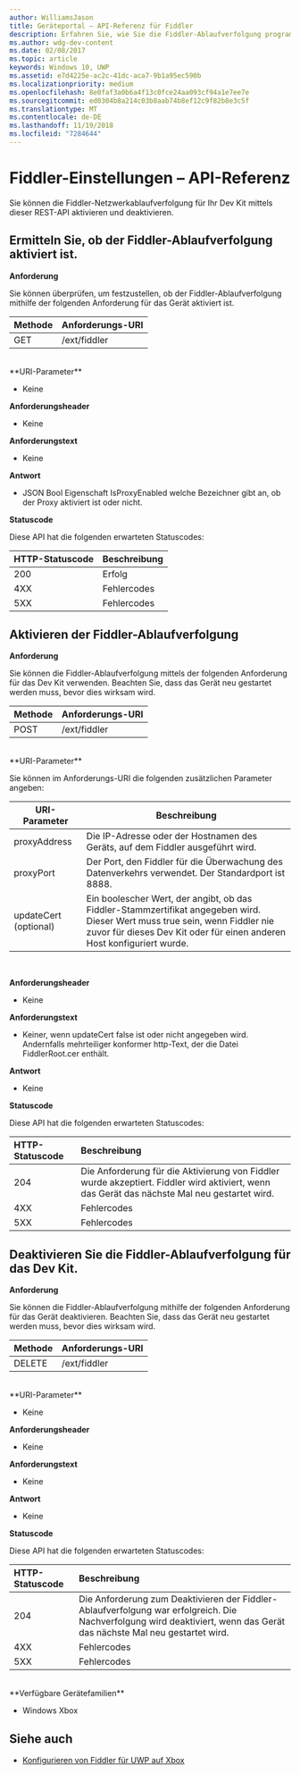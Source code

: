 ```yaml
---
author: WilliamsJason
title: Geräteportal – API-Referenz für Fiddler
description: Erfahren Sie, wie Sie die Fiddler-Ablaufverfolgung programmgesteuert aktivieren/deaktivieren.
ms.author: wdg-dev-content
ms.date: 02/08/2017
ms.topic: article
keywords: Windows 10, UWP
ms.assetid: e7d4225e-ac2c-41dc-aca7-9b1a95ec590b
ms.localizationpriority: medium
ms.openlocfilehash: 8e0faf3a0b6a4f13c0fce24aa093cf94a1e7ee7e
ms.sourcegitcommit: ed0304b8a214c03b8aab74b8ef12c9f82b8e3c5f
ms.translationtype: MT
ms.contentlocale: de-DE
ms.lasthandoff: 11/19/2018
ms.locfileid: "7284644"
---
```

# <a name="fiddler-settings-api-reference"></a>Fiddler-Einstellungen – API-Referenz   
Sie können die Fiddler-Netzwerkablaufverfolgung für Ihr Dev Kit mittels dieser REST-API aktivieren und deaktivieren.

## <a name="determine-if-fiddler-tracing-is-enabled"></a>Ermitteln Sie, ob der Fiddler-Ablaufverfolgung aktiviert ist.

**Anforderung**

Sie können überprüfen, um festzustellen, ob der Fiddler-Ablaufverfolgung mithilfe der folgenden Anforderung für das Gerät aktiviert ist.

Methode      | Anforderungs-URI
:------     | :-----
GET | /ext/fiddler
<br />
**URI-Parameter**

- Keine

**Anforderungsheader**

- Keine

**Anforderungstext**   

- Keine

**Antwort**   

- JSON Bool Eigenschaft IsProxyEnabled welche Bezeichner gibt an, ob der Proxy aktiviert ist oder nicht.

**Statuscode**

Diese API hat die folgenden erwarteten Statuscodes:

HTTP-Statuscode      | Beschreibung
:------     | :-----
200 | Erfolg
4XX | Fehlercodes
5XX | Fehlercodes

## <a name="enable-fiddler-tracing"></a>Aktivieren der Fiddler-Ablaufverfolgung

**Anforderung**

Sie können die Fiddler-Ablaufverfolgung mittels der folgenden Anforderung für das Dev Kit verwenden.  Beachten Sie, dass das Gerät neu gestartet werden muss, bevor dies wirksam wird.

Methode      | Anforderungs-URI
:------     | :-----
POST | /ext/fiddler
<br />
**URI-Parameter**

Sie können im Anforderungs-URI die folgenden zusätzlichen Parameter angeben:

| URI-Parameter      | Beschreibung     | 
| ------------------ |-----------------|
| proxyAddress       | Die IP-Adresse oder der Hostnamen des Geräts, auf dem Fiddler ausgeführt wird. |
| proxyPort          | Der Port, den Fiddler für die Überwachung des Datenverkehrs verwendet. Der Standardport ist 8888. |
| updateCert (optional)| Ein boolescher Wert, der angibt, ob das Fiddler-Stammzertifikat angegeben wird. Dieser Wert muss true sein, wenn Fiddler nie zuvor für dieses Dev Kit oder für einen anderen Host konfiguriert wurde.  |
<br>

**Anforderungsheader**

- Keine

**Anforderungstext**

- Keiner, wenn updateCert false ist oder nicht angegeben wird. Andernfalls mehrteiliger konformer http-Text, der die Datei FiddlerRoot.cer enthält.

**Antwort**   

- Keine  

**Statuscode**

Diese API hat die folgenden erwarteten Statuscodes:

HTTP-Statuscode      | Beschreibung
:------     | :-----
204 | Die Anforderung für die Aktivierung von Fiddler wurde akzeptiert. Fiddler wird aktiviert, wenn das Gerät das nächste Mal neu gestartet wird.
4XX | Fehlercodes
5XX | Fehlercodes

## <a name="disable-fiddler-tracing-on-the-devkit"></a>Deaktivieren Sie die Fiddler-Ablaufverfolgung für das Dev Kit.

**Anforderung**

Sie können die Fiddler-Ablaufverfolgung mithilfe der folgenden Anforderung für das Gerät deaktivieren. Beachten Sie, dass das Gerät neu gestartet werden muss, bevor dies wirksam wird.

Methode      | Anforderungs-URI
:------     | :-----
DELETE | /ext/fiddler
<br />
**URI-Parameter**

- Keine

**Anforderungsheader**

- Keine

**Anforderungstext**   

- Keine

**Antwort**   

- Keine 

**Statuscode**

Diese API hat die folgenden erwarteten Statuscodes:

HTTP-Statuscode      | Beschreibung
:------     | :-----
204 | Die Anforderung zum Deaktivieren der Fiddler-Ablaufverfolgung war erfolgreich. Die Nachverfolgung wird deaktiviert, wenn das Gerät das nächste Mal neu gestartet wird.
4XX | Fehlercodes
5XX | Fehlercodes

<br />
**Verfügbare Gerätefamilien**

* Windows Xbox

## <a name="see-also"></a>Siehe auch
- [Konfigurieren von Fiddler für UWP auf Xbox](uwp-fiddler.md)

